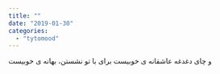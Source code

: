 ```yaml
---
title: ""
date: "2019-01-30"
categories: 
  - "tytomood"
---
```


و چای دغدغه عاشقانه ی خوبیست برای با تو نشستن، بهانه ی خوبیست
